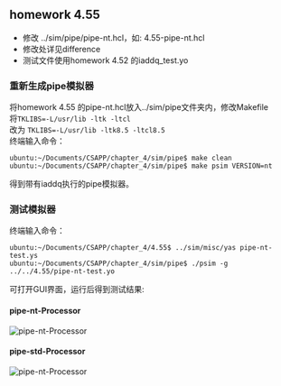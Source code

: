 ## homework 4.55
- 修改 ../sim/pipe/pipe-nt.hcl，如: 4.55-pipe-nt.hcl  
- 修改处详见difference
- 测试文件使用homework 4.52 的iaddq_test.yo

### 重新生成pipe模拟器
将homework 4.55 的pipe-nt.hcl放入../sim/pipe文件夹内，修改Makefile  
将```TKLIBS=-L/usr/lib -ltk -ltcl```  
改为 ```TKLIBS=-L/usr/lib -ltk8.5 -ltcl8.5```  
终端输入命令：  
```
ubuntu:~/Documents/CSAPP/chapter_4/sim/pipe$ make clean
ubuntu:~/Documents/CSAPP/chapter_4/sim/pipe$ make psim VERSION=nt
```
得到带有iaddq执行的pipe模拟器。  
### 测试模拟器  
终端输入命令：  
```
ubuntu:~/Documents/CSAPP/chapter_4/4.55$ ../sim/misc/yas pipe-nt-test.ys
ubuntu:~/Documents/CSAPP/chapter_4/sim/pipe$ ./psim -g ../../4.55/pipe-nt-test.yo
```  
可打开GUI界面，运行后得到测试结果:

#### pipe-nt-Processor  
![pipe-nt-Processor](https://github.com/DesmondoRay/CSAPP/blob/master/chapter_4/4.55/pipe-nt-Processor.png)  

#### pipe-std-Processor  
![pipe-nt-Processor](https://github.com/DesmondoRay/CSAPP/blob/master/chapter_4/4.55/pipe-std-Processor.png)